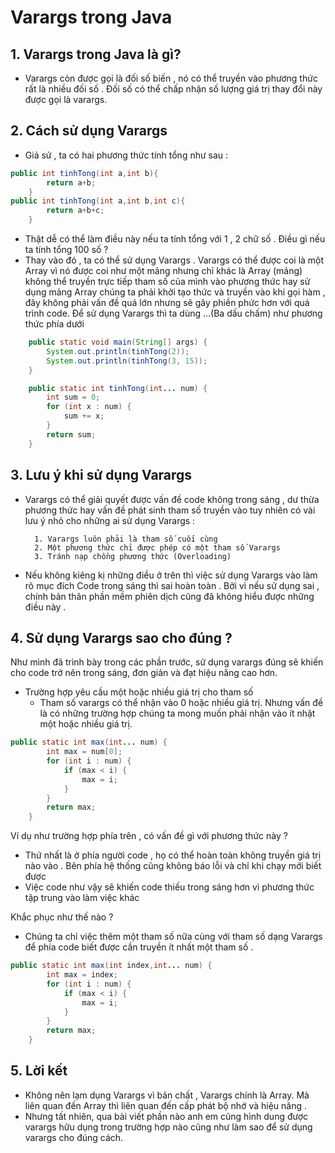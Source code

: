 # Varargs trong Java 
## 1. Varargs trong Java là gì?
- Varargs còn được gọi là đối số biến , nó có thể truyền vào phương thức rất là nhiều đối số .  Đối số có thể chấp nhận số lượng giá trị thay đổi này được gọi là varargs.
## 2. Cách sử dụng Varargs
- Giả sử , ta có hai phương thức tính tổng như sau : 
```Java
public int tinhTong(int a,int b){
        return a+b;
    }
public int tinhTong(int a,int b,int c){
        return a+b+c;
    }
```
- Thật dễ có thể làm điều này nếu ta tính tổng với 1 , 2 chữ số . Điều gì nếu ta tính tổng 100 số ?
- Thay vào đó , ta có thể sử dụng Varargs  . Varargs có thể được coi là một Array vì nó được coi như một mảng nhưng chỉ khác là Array (mảng) không thể truyền trực tiếp tham số của mình vào phương thức hay sử dụng mảng Array chúng ta phải khởi tạo thức và truyền vào khi gọi hàm , đây không phải vấn đề quá lớn nhưng sẽ gây phiền phức hơn với quá trình code. Để sử dụng Varargs thì ta dùng ...(Ba dấu chấm) như phương thức phía dưới

```Java
    public static void main(String[] args) {
        System.out.println(tinhTong(2));
        System.out.println(tinhTong(3, 15));
    }

    public static int tinhTong(int... num) {
        int sum = 0;
        for (int x : num) {
            sum += x;
        }
        return sum;
    }
```
## 3. Lưu ý khi sử dụng Varargs  
- Varargs có thể giải quyết được vấn đề code không trong sáng , dư thừa phương thức hay vấn đề phát sinh tham số truyền vào tuy nhiên có vài lưu ý nhỏ cho những ai sử dụng Varargs :

        1. Varargs luôn phải là tham số cuối cùng
        2. Một phương thức chỉ được phép có một tham số Varargs
        3. Tránh nạp chồng phương thức (Overloading)
- Nếu không kiêng kị những điều ở trên thì việc sử dụng Varargs vào làm rõ mục đích Code trong sáng thì sai hoàn toàn . Bởi vì nếu sử dụng sai , chính bản thân phần mềm phiên dịch cũng đã không hiểu được những điều này .

## 4. Sử dụng Varargs sao cho đúng ? 
Như mình đã trình bày trong các phần trước, sử dụng varargs đúng sẽ khiến cho code trở nên trong sáng, đơn giản và đạt hiệu năng cao hơn.
- Trường hợp yêu cầu một hoặc nhiều giá trị cho tham số
  - Tham số varargs có thể nhận vào 0 hoặc nhiều giá trị. Nhưng vấn đề là có những trường hợp chúng ta mong muốn phải nhận vào ít nhật một hoặc nhiều giá trị.
```Java
public static int max(int... num) {
        int max = num[0];
        for (int i : num) {
            if (max < i) {
                max = i;
            }
        }
        return max;
    }
```
Ví dụ như trường hợp phía trên , có vấn đề gì với phương thức này ?
- Thứ nhất là ở phía người code , họ có thể hoàn toàn không truyền giá trị nào vào . Bên phía hệ thống cũng không báo lỗi và chỉ khi chạy mới biết được
- Việc code như vậy sẽ khiến code thiếu trong sáng hơn vì phương thức tập trung vào làm việc khác

Khắc phục như thế nào ?
- Chúng ta chỉ việc thêm một tham số nữa cùng với tham số dạng Varargs để phía code biết được cần truyền ít nhất một tham số .
```Java
public static int max(int index,int... num) {
        int max = index;
        for (int i : num) {
            if (max < i) {
                max = i;
            }
        }
        return max;
    }
```
## 5. Lời kết
- Không nên lạm dụng Varargs vì bản chất ,  Varargs chính là Array. Mà liên quan đến Array thì liên quan đến cấp phát bộ nhớ và hiệu năng . 
- Nhưng tất nhiên, qua bài viết phần nào anh em cũng hình dung được varargs hữu dụng trong trường hợp nào cũng như làm sao để sử dụng varargs cho đúng cách.
